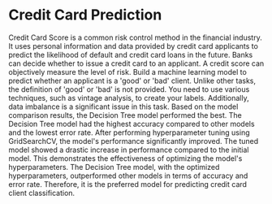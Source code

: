 # Credit Card Prediction

Credit Card Score is a common risk control method in the financial industry. It uses personal information and data provided by credit card applicants to predict the likelihood of default and credit card loans in the future. Banks can decide whether to issue a credit card to an applicant. A credit score can objectively measure the level of risk.
Build a machine learning model to predict whether an applicant is a 'good' or 'bad' client. Unlike other tasks, the definition of 'good' or 'bad' is not provided. You need to use various techniques, such as vintage analysis, to create your labels. Additionally, data imbalance is a significant issue in this task.
Based on the model comparison results, the Decision Tree model performed the best. The Decision Tree model had the highest accuracy compared to other models and the lowest error rate.
After performing hyperparameter tuning using GridSearchCV, the model's performance significantly improved. The tuned model showed a drastic increase in performance compared to the initial model. This demonstrates the effectiveness of optimizing the model's hyperparameters. The Decision Tree model, with the optimized hyperparameters, outperformed other models in terms of accuracy and error rate. Therefore, it is the preferred model for predicting credit card client classification.
